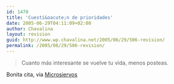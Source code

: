 ```yaml
---
id: 1478
title: 'Cuesti&oacute;n de prioridades'
date: 2005-06-29T04:11:09+02:00
author: Chavalina
layout: revision
guid: http://www.wp.chavalina.net/2005/06/29/506-revision/
permalink: /2005/06/29/506-revision/
---
```

> Cuanto m&aacute;s interesante se vuelve tu vida, menos posteas.

Bonita cita, via <a href="http://www.microsiervos.com/archivo/frases-citas/intereses.html" target="_blank">Microsiervos</a>